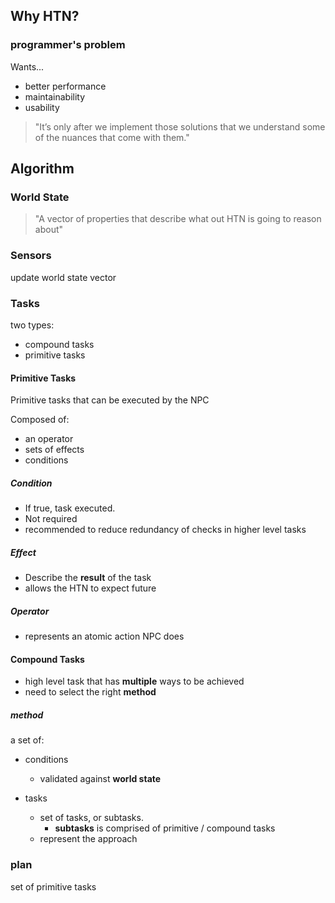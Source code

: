 <!-- META
{"title":"Exploring HTN Planners through Example","link":"https://www.gameaipro.com/GameAIPro/GameAIPro_Chapter12_Exploring_HTN_Planners_through_Example.pdf","media":"netpage","tags":["htn","gameai","characterai","ai","game"],"short":{"en":"HTN full explanation by Game AI Pro","ja":"Game AI ProによるHTN完全解説"},"importance":5,"hasPage":true,"createdAt":1719444162.387,"updatedAt":1719662216.299,"filename":"1719444162"}
META -->

## Why HTN?

### programmer's problem

Wants...

- better performance
- maintainability
- usability

> "It’s only after we implement those solutions that we understand some of the nuances that come with them."

## Algorithm

### World State

> "A vector of properties that describe what out HTN is going to reason about"

### Sensors

update world state vector

### Tasks

two types:

- compound tasks
- primitive tasks

#### Primitive Tasks

Primitive tasks that can be executed by the NPC

Composed of:

- an operator
- sets of effects
- conditions

##### Condition

- If true, task executed.
- Not required
- recommended to reduce redundancy of checks in higher level tasks

##### Effect

- Describe the **result** of the task
- allows the HTN to expect future

##### Operator

- represents an atomic action NPC does

#### Compound Tasks

- high level task that has **multiple** ways to be achieved
- need to select the right **method**

##### method

a set of:

- conditions

  - validated against **world state**

- tasks
  - set of tasks, or subtasks.
    - **subtasks** is comprised of primitive / compound tasks
  - represent the approach

### plan

set of primitive tasks
